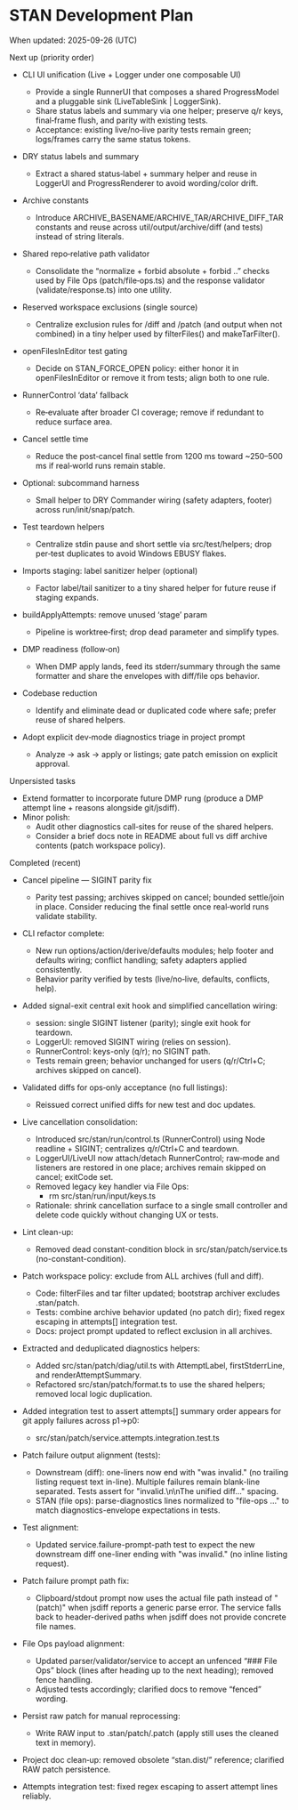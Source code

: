 # STAN Development Plan

When updated: 2025-09-26 (UTC)

Next up (priority order)

- CLI UI unification (Live + Logger under one composable UI)
  - Provide a single RunnerUI that composes a shared ProgressModel and a pluggable sink (LiveTableSink | LoggerSink).
  - Share status labels and summary via one helper; preserve q/r keys, final‑frame flush, and parity with existing tests.
  - Acceptance: existing live/no‑live parity tests remain green; logs/frames carry the same status tokens.

- DRY status labels and summary
  - Extract a shared status‑label + summary helper and reuse in LoggerUI and ProgressRenderer to avoid wording/color drift.

- Archive constants
  - Introduce ARCHIVE_BASENAME/ARCHIVE_TAR/ARCHIVE_DIFF_TAR constants and reuse across util/output/archive/diff (and tests) instead of string literals.

- Shared repo‑relative path validator
  - Consolidate the “normalize + forbid absolute + forbid ..” checks used by File Ops (patch/file‑ops.ts) and the response validator (validate/response.ts) into one utility.

- Reserved workspace exclusions (single source)
  - Centralize exclusion rules for <stanPath>/diff and <stanPath>/patch (and output when not combined) in a tiny helper used by filterFiles() and makeTarFilter().

- openFilesInEditor test gating
  - Decide on STAN_FORCE_OPEN policy: either honor it in openFilesInEditor or remove it from tests; align both to one rule.

- RunnerControl ‘data’ fallback
  - Re‑evaluate after broader CI coverage; remove if redundant to reduce surface area.

- Cancel settle time
  - Reduce the post‑cancel final settle from 1200 ms toward ~250–500 ms if real‑world runs remain stable.

- Optional: subcommand harness
  - Small helper to DRY Commander wiring (safety adapters, footer) across run/init/snap/patch.

- Test teardown helpers
  - Centralize stdin pause and short settle via src/test/helpers; drop per‑test duplicates to avoid Windows EBUSY flakes.

- Imports staging: label sanitizer helper (optional)
  - Factor label/tail sanitizer to a tiny shared helper for future reuse if staging expands.

- buildApplyAttempts: remove unused ‘stage’ param
  - Pipeline is worktree‑first; drop dead parameter and simplify types.

- DMP readiness (follow‑on)
  - When DMP apply lands, feed its stderr/summary through the same formatter and share the envelopes with diff/file ops behavior.

- Codebase reduction
  - Identify and eliminate dead or duplicated code where safe; prefer reuse of shared helpers.

- Adopt explicit dev‑mode diagnostics triage in project prompt
  - Analyze → ask → apply or listings; gate patch emission on explicit approval.

Unpersisted tasks

- Extend formatter to incorporate future DMP rung (produce a DMP attempt line + reasons alongside git/jsdiff).
- Minor polish:
  - Audit other diagnostics call‑sites for reuse of the shared helpers.
  - Consider a brief docs note in README about full vs diff archive contents (patch workspace policy).

Completed (recent)

- Cancel pipeline — SIGINT parity fix
  - Parity test passing; archives skipped on cancel; bounded settle/join in place. Consider reducing the final settle once real‑world runs validate stability.

- CLI refactor complete:
  - New run options/action/derive/defaults modules; help footer and defaults wiring; conflict handling; safety adapters applied consistently.
  - Behavior parity verified by tests (live/no‑live, defaults, conflicts, help).

- Added signal-exit central exit hook and simplified cancellation wiring:
  - session: single SIGINT listener (parity); single exit hook for teardown.
  - LoggerUI: removed SIGINT wiring (relies on session).
  - RunnerControl: keys-only (q/r); no SIGINT path.
  - Tests remain green; behavior unchanged for users (q/r/Ctrl+C; archives skipped on cancel).

- Validated diffs for ops‑only acceptance (no full listings):
  - Reissued correct unified diffs for new test and doc updates.

- Live cancellation consolidation:
  - Introduced src/stan/run/control.ts (RunnerControl) using Node readline + SIGINT; centralizes q/r/Ctrl+C and teardown.
  - LoggerUI/LiveUI now attach/detach RunnerControl; raw‑mode and listeners are restored in one place; archives remain skipped on cancel; exitCode set.
  - Removed legacy key handler via File Ops:
    - rm src/stan/run/input/keys.ts
  - Rationale: shrink cancellation surface to a single small controller and delete code quickly without changing UX or tests.

- Lint clean-up:
  - Removed dead constant-condition block in src/stan/patch/service.ts (no-constant-condition).

- Patch workspace policy: exclude from ALL archives (full and diff).
  - Code: filterFiles and tar filter updated; bootstrap archiver excludes .stan/patch.
  - Tests: combine archive behavior updated (no patch dir); fixed regex escaping in attempts[] integration test.
  - Docs: project prompt updated to reflect exclusion in all archives.

- Extracted and deduplicated diagnostics helpers:
  - Added src/stan/patch/diag/util.ts with AttemptLabel, firstStderrLine, and renderAttemptSummary.
  - Refactored src/stan/patch/format.ts to use the shared helpers; removed local logic duplication.

- Added integration test to assert attempts[] summary order appears for git apply failures across p1→p0:
  - src/stan/patch/service.attempts.integration.test.ts

- Patch failure output alignment (tests):
  - Downstream (diff): one-liners now end with "was invalid." (no trailing listing request text in-line). Multiple failures remain blank-line separated. Tests assert for "invalid.\n\nThe unified diff..." spacing.
  - STAN (file ops): parse-diagnostics lines normalized to "file-ops …" to match diagnostics-envelope expectations in tests.

- Test alignment:
  - Updated service.failure-prompt-path test to expect the new downstream diff one-liner ending with "was invalid." (no inline listing request).

- Patch failure prompt path fix:
  - Clipboard/stdout prompt now uses the actual file path instead of "(patch)" when jsdiff reports a generic parse error. The service falls back to header-derived paths when jsdiff does not provide concrete file names.

- File Ops payload alignment:
  - Updated parser/validator/service to accept an unfenced “### File Ops” block (lines after heading up to the next heading); removed fence handling.
  - Adjusted tests accordingly; clarified docs to remove “fenced” wording.

- Persist raw patch for manual reprocessing:
  - Write RAW input to .stan/patch/.patch (apply still uses the cleaned text in memory).

- Project doc clean‑up: removed obsolete “stan.dist/” reference; clarified RAW patch persistence.

- Attempts integration test: fixed regex escaping to assert attempt lines reliably.
